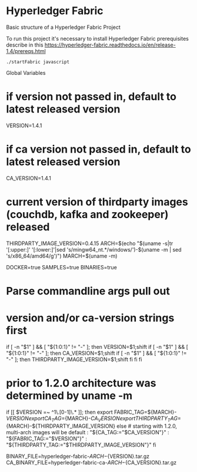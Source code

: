 # Hyperledger Fabric

Basic structure of a Hyperledger Fabric Project

To run this project it's necessary to install Hyperledger Fabric prerequisites describe in this https://hyperledger-fabric.readthedocs.io/en/release-1.4/prereqs.html

``
./startFabric javascript
``


Global Variables


# if version not passed in, default to latest released version
VERSION=1.4.1
# if ca version not passed in, default to latest released version
CA_VERSION=1.4.1
# current version of thirdparty images (couchdb, kafka and zookeeper) released
THIRDPARTY_IMAGE_VERSION=0.4.15
ARCH=$(echo "$(uname -s|tr '[:upper:]' '[:lower:]'|sed 's/mingw64_nt.*/windows/')-$(uname -m | sed 's/x86_64/amd64/g')")
MARCH=$(uname -m)

DOCKER=true
SAMPLES=true
BINARIES=true

# Parse commandline args pull out
# version and/or ca-version strings first
if [ -n "$1" ] && [ "${1:0:1}" != "-" ]; then
    VERSION=$1;shift
    if [ -n "$1" ]  && [ "${1:0:1}" != "-" ]; then
        CA_VERSION=$1;shift
        if [ -n  "$1" ] && [ "${1:0:1}" != "-" ]; then
            THIRDPARTY_IMAGE_VERSION=$1;shift
        fi
    fi
fi

# prior to 1.2.0 architecture was determined by uname -m
if [[ $VERSION =~ ^1\.[0-1]\.* ]]; then
    export FABRIC_TAG=${MARCH}-${VERSION}
    export CA_TAG=${MARCH}-${CA_VERSION}
    export THIRDPARTY_TAG=${MARCH}-${THIRDPARTY_IMAGE_VERSION}
else
    # starting with 1.2.0, multi-arch images will be default
    : "${CA_TAG:="$CA_VERSION"}"
    : "${FABRIC_TAG:="$VERSION"}"
    : "${THIRDPARTY_TAG:="$THIRDPARTY_IMAGE_VERSION"}"
fi

BINARY_FILE=hyperledger-fabric-${ARCH}-${VERSION}.tar.gz
CA_BINARY_FILE=hyperledger-fabric-ca-${ARCH}-${CA_VERSION}.tar.gz




